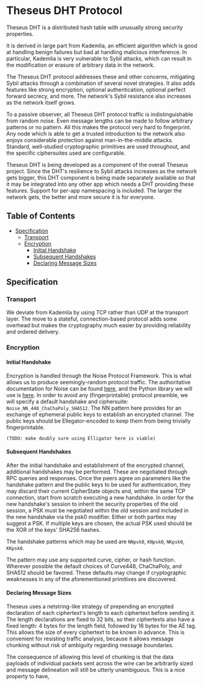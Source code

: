 # Theseus DHT Protocol

Theseus DHT is a distributed hash table with unusually strong security properties.

It is derived in large part from Kademlia, an efficient algorithm which is good at handling benign failures but bad at handling malicious interference. In particular, Kademlia is very vulnerable to Sybil attacks, which can result in the modification or erasure of arbitrary data in the network.

The Theseus DHT protocol addresses these and other concerns, mitigating Sybil attacks through a combination of several novel strategies. It also adds features like strong encryption, optional authentication, optional perfect forward secrecy, and more. The network's Sybil resistance also increases as the network itself grows.

To a passive observer, all Theseus DHT protocol traffic is indistinguishable from random noise. Even message lengths can be made to follow arbitrary patterns or no pattern. All this makes the protocol very hard to fingerprint. Any node which is able to get a trusted introduction to the network also enjoys considerable protection against man-in-the-middle attacks. Standard, well-studied cryptographic primitives are used throughout, and the specific ciphersuites used are configurable.

Theseus DHT is being developed as a component of the overall Theseus project. Since the DHT's resilience to Sybil attacks increases as the network gets bigger, this DHT component is being made separately available so that it may be integrated into any other app which needs a DHT providing these features. Support for per-app namespacing is included. The larger the network gets, the better and more secure it is for everyone.

## Table of Contents

- [Specification](#specification)
  - [Transport](#transport)
  - [Encryption](#encryption)
    - [Initial Handshake](#initial-handshake)
    - [Subsequent Handshakes](#subsequent-handshakes)
    - [Declaring Message Sizes](#declaring-message-sizes)


## Specification

### Transport

We deviate from Kademlia by using TCP rather than UDP at the transport layer. The move to a stateful, connection-based protocol adds some overhead but makes the cryptography much easier by providing reliability and ordered delivery.

### Encryption

#### Initial Handshake

Encryption is handled through the Noise Protocol Framework. This is what allows us to produce seemingly-random protocol traffic. The authoritative documentation for Noise can be found [here](https://noiseprotocol.org/noise.html), and the Python library we will use is [here](https://github.com/plizonczyk/noiseprotocol). In order to avoid any (fingerprintable) protocol preamble, we will specify a default handshake and ciphersuite: `Noise_NN_448_ChaChaPoly_SHA512`. The NN pattern here provides for an exchange of ephemeral public keys to establish an encrypted channel. The public keys should be Ellegator-encoded to keep them from being trivially fingerprintable.

    (TODO: make doubly sure using Elligator here is viable)

#### Subsequent Handshakes

After the initial handshake and establishment of the encrypted channel, additional handshakes may be performed. These are negotiated through RPC queries and responses. Once the peers agree on parameters like the handshake pattern and the public keys to be used for authentication, they may discard their current CipherState objects and, within the same TCP connection, start from scratch executing a new handshake. In order for the new handshake's session to inherit the security properties of the old session, a PSK must be negotiated within the old session and included in the new handshake via the psk0 modifier. Either or both parties may suggest a PSK. If multiple keys are chosen, the actual PSK used should be the XOR of the keys' SHA256 hashes.

The handshake patterns which may be used are `NNpsk0`, `KNpsk0`, `NKpsk0`, `KKpsk0`.

The pattern may use any supported curve, cipher, or hash function. Wherever possible the default choices of Curve448, ChaChaPoly, and SHA512 should be favored. These defaults may change if cryptographic weaknesses in any of the aforementioned primitives are discovered.

#### Declaring Message Sizes

Theseus uses a netstring-like strategy of prepending an encrypted declaration of each ciphertext's length to each ciphertext before sending it. The length declarations are fixed to 32 bits, so their ciphertexts also have a fixed length: 4 bytes for the length field, followed by 16 bytes for the AE tag. This allows the size of every ciphertext to be known in advance. This is convenient for resisting traffic analysis, because it allows message chunking without risk of ambiguity regarding message boundaries.

The consequence of allowing this level of chunking is that the data payloads of individual packets sent across the wire can be arbitrarily sized and message delineation will still be utterly unambiguous. This is a nice property to have,


